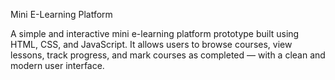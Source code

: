 Mini E-Learning Platform

A simple and interactive mini e-learning platform prototype built using HTML, CSS, and JavaScript.
It allows users to browse courses, view lessons, track progress, and mark courses as completed — with a clean and modern user interface.
